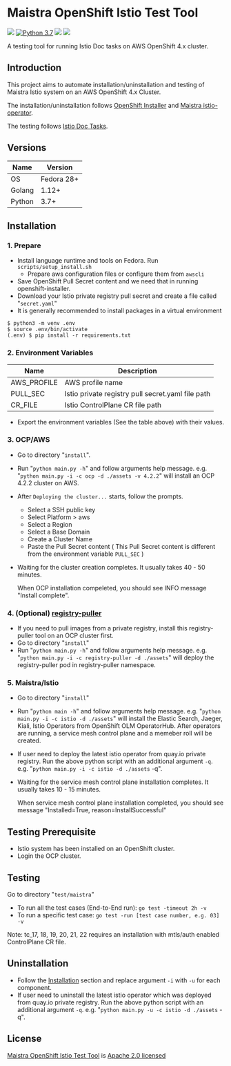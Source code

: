 # Maistra OpenShift Istio Test Tool

[![](https://img.shields.io/badge/License-Apache%202.0-blue.svg?style=flat)](https://github.com/yxun/moitt/blob/master/LICENSE)
[![Python 3.7](https://img.shields.io/badge/python-3.7-blue.svg?style=flat)](https://www.python.org/downloads/release/python-370/)
[![](https://goreportcard.com/badge/github.com/yxun/moitt)](https://goreportcard.com/report/github.com/yxun/moitt)
![](https://img.shields.io/github/repo-size/yxun/moitt.svg?style=flat)

A testing tool for running Istio Doc tasks on AWS OpenShift 4.x cluster. 

## Introduction

This project aims to automate installation/uninstallation and testing of  Maistra Istio system on an AWS OpenShift 4.x Cluster.

The installation/uninstallation follows [OpenShift Installer](https://github.com/openshift/installer) and [Maistra istio-operator](https://github.com/Maistra/istio-operator). 

The testing follows [Istio Doc Tasks](https://istio.io/docs/tasks/).


## Versions

| Name      | Version       |
| --        | --            |
| OS        | Fedora 28+    |
| Golang    | 1.12+         |
| Python    | 3.7+          |


## Installation

### 1. Prepare 

* Install language runtime and tools on Fedora. Run `scripts/setup_install.sh`
  * Prepare aws configuration files or configure them from `awscli`
* Save OpenShift Pull Secret content and we need that in running openshift-installer.
* Download your Istio private registry pull secret and create a file called "`secret.yaml`"
* It is generally recommended to install packages in a virtual environment

```shell
$ python3 -m venv .env
$ source .env/bin/activate
(.env) $ pip install -r requirements.txt

```


### 2. Environment Variables

| Name        | Description |
| ----------- | ----------- |
| AWS_PROFILE | AWS profile name |
| PULL_SEC    | Istio private registry pull secret.yaml file path |
| CR_FILE     | Istio ControlPlane CR file path  |

* Export the environment variables (See the table above) with their values.


### 3. OCP/AWS
* Go to directory "`install`".
* Run "`python main.py -h`" and follow arguments help message. e.g. "`python main.py -i -c ocp -d ./assets -v 4.2.2`" will install an OCP 4.2.2 cluster on AWS. 
* After `Deploying the cluster...` starts, follow the prompts.
  * Select a SSH public key
  * Select Platform > aws
  * Select a Region
  * Select a Base Domain
  * Create a Cluster Name
  * Paste the Pull Secret content ( This Pull Secret content is different from the environment variable `PULL_SEC` )
* Waiting for the cluster creation completes. It usually takes 40 - 50 minutes.


    When OCP installation compeleted, you should see INFO message "Install complete".

### 4. (Optional) [registry-puller](https://github.com/knrc/registry-puller)
* If you need to pull images from a private registry, install this registry-puller tool on an OCP cluster first. 
* Go to directory "`install`"
* Run "`python main.py -h`" and follow arguments help message. e.g. "`python main.py -i -c registry-puller -d ./assets`" will deploy the registry-puller pod in registry-puller namespace.


### 5. Maistra/Istio
* Go to directory "`install`"
* Run "`python main -h`" and follow arguments help message. e.g. "`python main.py -i -c istio -d ./assets`" will install the Elastic Search, Jaeger, Kiali, Istio Operators from OpenShift OLM OperatorHub. After operators are running, a service mesh control plane and a memeber roll will be created.
* If user need to deploy the latest istio operator from quay.io private registry. Run the above python script with an additional argument `-q`. e.g. "`python main.py -i -c istio -d ./assets` -q".
* Waiting for the service mesh control plane installation completes. It usually takes 10 - 15 minutes.

    When service mesh control plane installation completed, you should see message "Installed=True, reason=InstallSuccessful"


## Testing Prerequisite

* Istio system has been installed on an OpenShift cluster.
* Login the OCP cluster.


## Testing

Go to directory "`test/maistra`" 
- To run all the test cases (End-to-End run): `go test -timeout 2h -v`
- To run a specific test case: `go test -run [test case number, e.g. 03] -v`

Note: tc_17, 18, 19, 20, 21, 22 requires an installation with mtls/auth enabled ControlPlane CR file. 


## Uninstallation

* Follow the [Installation](https://github.com/Maistra/istio-test-tool#installation) section and replace argument `-i` with `-u` for each component.
* If user need to uninstall the latest istio operator which was deployed from quay.io private registry. Run the above python script with an additional argument `-q`. e.g. "`python main.py -u -c istio -d ./assets` -q".

## License

[Maistra OpenShift Istio Test Tool](https://github.com/Maistra/istio-test-tool) is [Apache 2.0 licensed](https://github.com/Maistra/istio-test-tool/blob/master/LICENSE)
